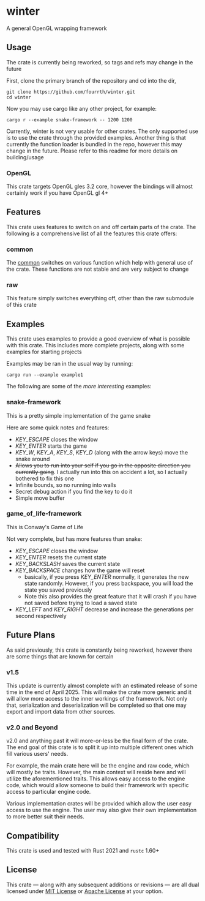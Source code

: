 # winter

A general OpenGL wrapping framework

## Usage

The crate is currently being reworked, so tags and refs may change in the future

First, clone the primary branch of the repository and cd into the dir,
```
git clone https://github.com/fourrth/winter.git
cd winter
```

Now you may use cargo like any other project, for example:

```
cargo r --example snake-framework -- 1200 1200
```

Currently, winter is not very usable for other crates. The only supported use is to use the crate through the provided examples.
Another thing is that currently the function loader is bundled in the repo, however this may change in the future. Please refer to this readme for more details on building/usage

### OpenGL

This crate targets OpenGL gles 3.2 core, however the bindings will almost certainly work 
if you have OpenGL gl 4+

## Features

This crate uses features to switch on and off certain parts of the crate.
The following is a comprehensive list of all the features this crate offers:

### common

The [common](src/common.rs) switches on various function which help with general use of the crate. These functions are not stable and are very subject to change

### raw

This feature simply switches everything off, other than the raw submodule of this crate

## Examples

This crate uses examples to provide a good overview of what is possible with this crate. This includes more complete projects, along with some examples for starting projects

Examples may be ran in the usual way by running:
```
cargo run --example example1
```

The following are some of the *more interesting* examples:

### snake-framework

This is a pretty simple implementation of the game snake

Here are some quick notes and features:

 - *KEY_ESCAPE* closes the window
 - *KEY_ENTER* starts the game
 - *KEY_W*, *KEY_A*, *KEY_S*, *KEY_D* (along with the arrow keys) move the snake around
 - ~~Allows you to run into your self if you go in the opposite direction you currently going~~. I actually run into this on accident a lot, so I actually bothered to fix this one
 - Infinite bounds, so no running into walls
 - Secret debug action if you find the key to do it
 - Simple move buffer

### game_of_life-framework

This is Conway's Game of Life

Not very complete, but has more features than snake:

 - *KEY_ESCAPE* closes the window
 - *KEY_ENTER* resets the current state
 - *KEY_BACKSLASH* saves the current state
 - *KEY_BACKSPACE* changes how the game will reset
   - basically, if you press *KEY_ENTER* normally, it generates the new state randomly. However, if you press backspace, you will load the state you saved previously
   - Note this also provides the great feature that it will crash if you have not saved before trying to load a saved state
 - *KEY_LEFT* and *KEY_RIGHT* decrease and increase the generations per second respectively 

## Future Plans

As said previously, this crate is constantly being reworked,
however there are some things that are known for certain

### v1.5

This update is currently almost complete with an estimated release of
some time in the end of April 2025.
This will make the crate more generic and it will
allow more access to the inner workings of the framework.
Not only that, serialization and deserialization will be completed
so that one may export and import data from other sources.

### v2.0 and Beyond

v2.0 and anything past it will more-or-less be the final form of the crate.
The end goal of this crate is to split it up into multiple different ones
which fill various users' needs.

For example, the main crate here will be the engine and raw code,
which will mostly be traits. However, the main context will reside here 
and will utilize the aforementioned traits. This allows easy access
to the engine code, which would allow someone to build their framework
with specific access to particular engine code.

Various implementation crates will be provided which allow the user
easy access to use the engine. The user may also give their own
implementation to more better suit their needs.

## Compatibility

This crate is used and tested with Rust 2021 and `rustc` 1.60+

## License

This crate — along with any subsequent additions or revisions — are all dual licensed under [MIT License](LICENSE-MIT) or [Apache License](LICENSE-APACHE) at your option.
